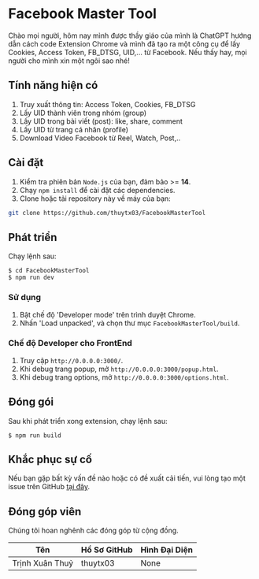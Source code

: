 # Facebook Master Tool

Chào mọi người, hôm nay mình được thầy giáo của mình là ChatGPT hướng dẫn cách code Extension Chrome và mình đã tạo ra một công cụ để lấy Cookies, Access Token, FB_DTSG, UID,... từ Facebook. Nếu thấy hay, mọi người cho mình xin một ngôi sao nhé!

## Tính năng hiện có
1. Truy xuất thông tin: Access Token, Cookies, FB_DTSG
2. Lấy UID thành viên trong nhóm (group)
3. Lấy UID trong bài viết (post): like, share, comment
4. Lấy UID từ trang cá nhân (profile)
5. Download Video Facebook từ Reel, Watch, Post,..

## Cài đặt

1. Kiểm tra phiên bản `Node.js` của bạn, đảm bảo >= **14**.
2. Chạy `npm install` để cài đặt các dependencies.
3. Clone hoặc tải repository này về máy của bạn:
  ```bash
  git clone https://github.com/thuytx03/FacebookMasterTool
  ```

## Phát triển

Chạy lệnh sau:

```shell
$ cd FacebookMasterTool
$ npm run dev
```

### Sử dụng

1. Bật chế độ 'Developer mode' trên trình duyệt Chrome.
2. Nhấn 'Load unpacked', và chọn thư mục `FacebookMasterTool/build`.

### Chế độ Developer cho FrontEnd

1. Truy cập `http://0.0.0.0:3000/`.
2. Khi debug trang popup, mở `http://0.0.0.0:3000/popup.html`.
3. Khi debug trang options, mở `http://0.0.0.0:3000/options.html`.

## Đóng gói

Sau khi phát triển xong extension, chạy lệnh sau:

```shell
$ npm run build
```


## Khắc phục sự cố

Nếu bạn gặp bất kỳ vấn đề nào hoặc có đề xuất cải tiến, vui lòng tạo một issue trên GitHub [tại đây](https://github.com/thuytx03/FacebookMasterTool/issues/new?template=Blank+issue).

## Đóng góp viên

Chúng tôi hoan nghênh các đóng góp từ cộng đồng.

| Tên             | Hồ Sơ GitHub | Hình Đại Diện |
| --------------- | ------------ | ------------- |
| Trịnh Xuân Thuỷ | thuytx03     | None          |
